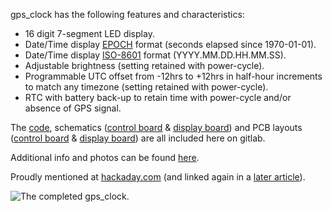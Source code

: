 gps_clock has the following features and characteristics:
- 16 digit 7-segment LED display.
- Date/Time display [EPOCH][link_web_wikipedia_epoch_time] format (seconds elapsed since 1970-01-01).
- Date/Time display [ISO-8601][link_web_wikipedia_iso-8601] format (YYYY.MM.DD.HH.MM.SS).
- Adjustable brightness (setting retained with power-cycle).
- Programmable UTC offset from -12hrs to +12hrs in half-hour increments to match any timezone (setting retained with power-cycle).
- RTC with battery back-up to retain time with power-cycle and/or absence of GPS signal.

The [code][link_repo_code], schematics ([control board][link_repo_schematic_control] & [display board][link_repo_schematic_display]) and PCB layouts ([control board][link_repo_pcb_control] & [display board][link_repo_pcb_display]) are all included here on gitlab.

Additional info and photos can be found [here][link_clews_projects_gps_clock].

Proudly mentioned at [hackaday.com][link_web_hackaday_gpsclock] (and linked again in a [later article][link_web_hackaday_iso8601]).

![The completed gps_clock.][image_gps_clock]

[link_web_wikipedia_epoch_time]:https://en.wikipedia.org/wiki/Epoch_time
[link_web_wikipedia_iso-8601]:https://en.wikipedia.org/wiki/ISO-8601
[link_web_hackaday_gpsclock]:https://hackaday.com/2018/09/18/epic-clock-clocks-the-unix-epoch/
[link_web_hackaday_iso8601]:https://hackaday.com/2021/04/21/iso-8601-ending-the-date-wars-and-confusing-everyone-equally/
[link_repo_code]:code/
[link_repo_schematic_control]:pcb/schematic_gps_clock_control_board.pdf
[link_repo_schematic_display]:pcb/schematic_gps_clock_display_board.pdf
[link_repo_pcb_display]:pcb/cl0ck_control/
[link_repo_pcb_control]:pcb/cl0ck_display/

[link_clews_projects_gps_clock]:https://clews.pro/projects/gps_clock.php

[image_gps_clock]:images/gps_clock_github_photo.jpg


